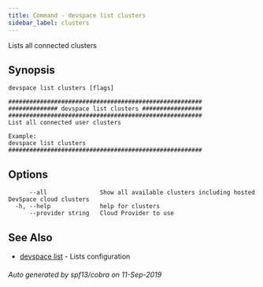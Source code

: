 ```yaml
---
title: Command - devspace list clusters
sidebar_label: clusters
---
```



Lists all connected clusters

## Synopsis


```
devspace list clusters [flags]
```

```
#######################################################
############## devspace list clusters #################
#######################################################
List all connected user clusters

Example:
devspace list clusters
#######################################################
```
## Options

```
      --all               Show all available clusters including hosted DevSpace cloud clusters
  -h, --help              help for clusters
      --provider string   Cloud Provider to use
```

## See Also

* [devspace list](/docs/cli/commands/devspace_list)	 - Lists configuration

###### Auto generated by spf13/cobra on 11-Sep-2019
